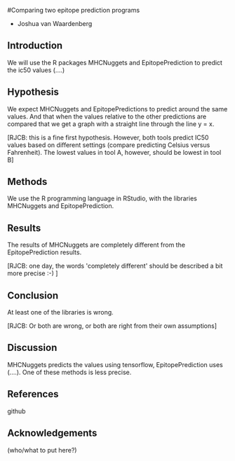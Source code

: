 #Comparing two epitope prediction programs

* Joshua van Waardenberg
 
## Introduction

We will use the R packages MHCNuggets and EpitopePrediction to predict the ic50 values (....)

## Hypothesis

We expect MHCNuggets and EpitopePredictions to predict around the same values. And that when the values relative to the other predictions are compared that we get a graph with a straight line through the line y = x.

[RJCB: this is a fine first hypothesis. However, both tools predict IC50 values
based on different settings (compare predicting Celsius versus Fahrenheit).
The lowest values in tool A, however, should be lowest in tool B]

## Methods

We use the R programming language in RStudio, with the libraries MHCNuggets and EpitopePrediction.

## Results

The results of MHCNuggets are completely different from the EpitopePrediction results.

[RJCB: one day, the words 'completely different' should be described
a bit more precise :-) ]

## Conclusion

At least one of the libraries is wrong.

[RJCB: Or both are wrong, or both are right from their own assumptions]

## Discussion

MHCNuggets predicts the values using tensorflow, EpitopePrediction uses (....). One of these methods is less precise.

## References

github

## Acknowledgements

(who/what to put here?)
